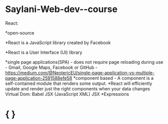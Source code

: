 # Saylani-Web-dev--course

<p>React:</p>

*open-source

*React is a JavaScript library created by Facebook

*React is a User Interface (UI) library

*single page applications(SPA) - does not require page reloading during use - Gmail, Google Maps, Facebook or GitHub - https://medium.com/@NeotericEU/single-page-application-vs-multiple-page-application-2591588efe58
*component based - A component is a self-contained module that renders some output.
*React will efficiently update and render just the right components when your data changes Virtual Dom: Babel JSX (JavaScript XML) JSX *Expressions <h1> { } </h1>
